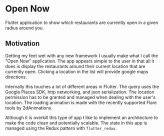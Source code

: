 # Open Now

Flutter application to show which restaurants are currently open in a given radius around you.

## Motivation

Getting my feet wet with any new framework I usually make what I call the "Open Now" application. The
app appears simple to the user in that all it does is display the restaurants around their current location
that are currently open. Clicking a location in the list will provide google maps directions.

Internally this touches a lot of different areas in Flutter. The query 
uses the Google Places SDK, http networking, and json serialization. The location permission has to 
be granted and managed when dealing with the user's location. The loading animation is made with the 
recently supported Flare tools by 2dAnimations.

Although it is overkill this type of app I like to implement an architecture
to make the code clean and potentially scalable. The state in this app is managed using the Redux pattern with
`flutter_redux`. 